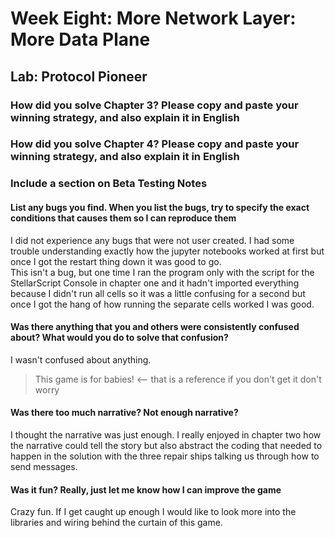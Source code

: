 # Week Eight: More Network Layer: More Data Plane

## Lab: Protocol Pioneer

### How did you solve Chapter 3? Please copy and paste your winning strategy, and also explain it in English

### How did you solve Chapter 4? Please copy and paste your winning strategy, and also explain it in English

### Include a section on Beta Testing Notes

#### List any bugs you find. When you list the bugs, try to specify the exact conditions that causes them so I can reproduce them

I did not experience any bugs that were not user created. I had some trouble understanding exactly how the jupyter notebooks worked at first but once I got the restart thing down it was good to go.  
This isn't a bug, but one time I ran the program only with the script for the StellarScript Console in chapter one and it hadn't imported everything because I didn't run all cells so it was a little confusing for a second but once I got the hang of how running the separate cells worked I was good.

#### Was there anything that you and others were consistently confused about? What would you do to solve that confusion?

I wasn't confused about anything.
> This game is for babies! <-- that is a reference if you don't get it don't worry

#### Was there too much narrative? Not enough narrative?

I thought the narrative was just enough. I really enjoyed in chapter two how the narrative could tell the story but also abstract the coding that needed to happen in the solution with the three repair ships talking us through how to send messages.

#### Was it fun? Really, just let me know how I can improve the game

Crazy fun. If I get caught up enough I would like to look more into the libraries and wiring behind the curtain of this game.